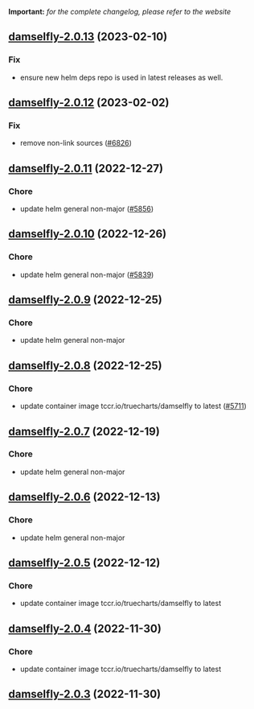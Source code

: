 **Important:**
*for the complete changelog, please refer to the website*




## [damselfly-2.0.13](https://github.com/truecharts/charts/compare/damselfly-2.0.12...damselfly-2.0.13) (2023-02-10)

### Fix

- ensure new helm deps repo is used in latest releases as well.
  
  


## [damselfly-2.0.12](https://github.com/truecharts/charts/compare/damselfly-2.0.11...damselfly-2.0.12) (2023-02-02)

### Fix

- remove non-link sources ([#6826](https://github.com/truecharts/charts/issues/6826))
  
  


## [damselfly-2.0.11](https://github.com/truecharts/charts/compare/damselfly-2.0.10...damselfly-2.0.11) (2022-12-27)

### Chore

- update helm general non-major ([#5856](https://github.com/truecharts/charts/issues/5856))
  
  


## [damselfly-2.0.10](https://github.com/truecharts/charts/compare/damselfly-2.0.9...damselfly-2.0.10) (2022-12-26)

### Chore

- update helm general non-major ([#5839](https://github.com/truecharts/charts/issues/5839))
  
  


## [damselfly-2.0.9](https://github.com/truecharts/charts/compare/damselfly-2.0.8...damselfly-2.0.9) (2022-12-25)

### Chore

- update helm general non-major
  
  


## [damselfly-2.0.8](https://github.com/truecharts/charts/compare/damselfly-2.0.7...damselfly-2.0.8) (2022-12-25)

### Chore

- update container image tccr.io/truecharts/damselfly to latest ([#5711](https://github.com/truecharts/charts/issues/5711))
  
  


## [damselfly-2.0.7](https://github.com/truecharts/charts/compare/damselfly-2.0.6...damselfly-2.0.7) (2022-12-19)

### Chore

- update helm general non-major
  
  


## [damselfly-2.0.6](https://github.com/truecharts/charts/compare/damselfly-2.0.5...damselfly-2.0.6) (2022-12-13)

### Chore

- update helm general non-major
  
  


## [damselfly-2.0.5](https://github.com/truecharts/charts/compare/damselfly-2.0.4...damselfly-2.0.5) (2022-12-12)

### Chore

- update container image tccr.io/truecharts/damselfly to latest
  
  


## [damselfly-2.0.4](https://github.com/truecharts/charts/compare/damselfly-2.0.3...damselfly-2.0.4) (2022-11-30)

### Chore

- update container image tccr.io/truecharts/damselfly to latest
  
  


## [damselfly-2.0.3](https://github.com/truecharts/charts/compare/damselfly-2.0.1...damselfly-2.0.3) (2022-11-30)


